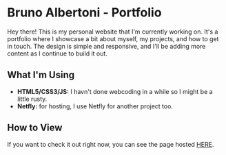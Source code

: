 # Bruno Albertoni - Portfolio

Hey there! This is my personal website that I'm currently working on. It's a portfolio where I showcase a bit about myself, my projects, and how to get in touch. The design is simple and responsive, and I'll be adding more content as I continue to build it out.

## What I'm Using

- **HTML5/CSS3/JS:** I havn't done webcoding in a while so I might be a little rusty.
- **Netfly:** for hosting, I use Netfly for another project too.

## How to View

If you want to check it out right now, you can see the page hosted [HERE](https://bruno-albertoni-portfolio.netlify.app/).
